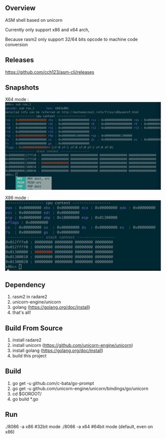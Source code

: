 Overview
----------------
ASM shell based on unicorn

Currently only support x86 and x64 arch,

Because rasm2 only support 32/64 bits opcode to machine code conversion

Releases
---------------
https://github.com/cch123/asm-cli/releases

Snapshots
----------------
X64 mode :
![x64](imgs/x64-new.png)

X86 mode :
![x86](imgs/x86.png)

Dependency
----------------
1. rasm2 in radare2
2. unicorn-engine/unicorn
3. golang (https://golang.org/doc/install)
3. that's all!

Build From Source
----------------
1. install radare2
2. install unicorn (https://github.com/unicorn-engine/unicorn)
3. install golang (https://golang.org/doc/install)
4. build this project

Build
----------------
1. go get -u github.com/c-bata/go-prompt
2. go get -u github.com/unicorn-engine/unicorn/bindings/go/unicorn
3. cd $GOROOT/
4. go build \*.go

Run
----------------
./8086 -a x86   #32bit mode
./8086 -a x64   #64bit mode (default, even on x86)
